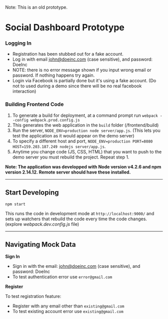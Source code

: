 Note: This is an old prototype.

# Social Dashboard Prototype


### Logging In

- Registration has been stubbed out for a fake account.
- Log in with email john@doeinc.com (case sensitive), and password: DoeInc
- NOTE: there is no error message shown if you input wrong email or password. If nothing happens try again.
- Login via Facebook is partially done but it's using a fake account. (Do not to used during a demo since there will be no real facebook interaction)


### Building Frontend Code

1. To generate a build for deployment, at a command prompt run `webpack --config webpack.prod.config.js`
2. This generates the web application in the `build` folder (/frontend/build)
3. Run the server, `NODE_ENV=production node server/app.js`. (This lets you test the application as it would appear on the demo server)
4. To specify a different host and port, `NODE_ENV=production PORT=8080 HOST=159.203.187.249 nodejs server/app.js`.
5. Anytime you change code (JS, CSS, HTML) that you want to push to the demo server you must rebuild the project. Repeat step 1.

**Note: The application was developped with Node version v4.2.6 and npm version 2.14.12. Remote server should have these installed.**


------------------------------

## Start Developing


```
npm start
```

This runs the code in development mode at `http://localhost:9000/` and sets up watchers that rebuild the code every time the code changes. (explore *webpack.dev.config.js* file)

------------------------------

## Navigating Mock Data

**Sign In**

- Sign in with the email: john@doeinc.com (case sensitive), and password: DoeInc
- To test authentication error use `error@gmail.com`

**Register**

To test registration feature:

- Register with any email other than `existing@gmail.com`
- To test existing account error use `existing@gmail.com`


